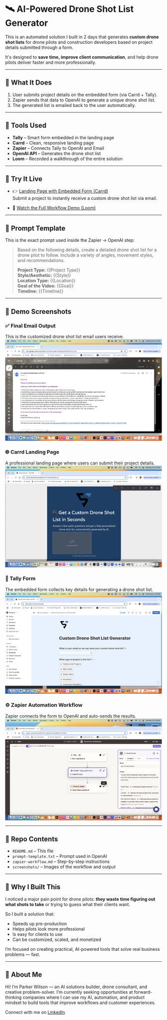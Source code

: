 # 🛰️ AI-Powered Drone Shot List Generator

This is an automated solution I built in 2 days that generates **custom drone shot lists** for drone pilots and construction developers based on project details submitted through a form.

It's designed to **save time, improve client communication**, and help drone pilots deliver faster and more professionally.

---

## 🧠 What It Does

1. User submits project details on the embedded form (via Carrd + Tally).
2. Zapier sends that data to OpenAI to generate a unique drone shot list.
3. The generated list is emailed back to the user automatically.

---

## 🔗 Tools Used

- **Tally** – Smart form embedded in the landing page
- **Carrd** – Clean, responsive landing page
- **Zapier** – Connects Tally to OpenAI and Email
- **OpenAI API** – Generates the drone shot list
- **Loom** – Recorded a walkthrough of the entire solution

---

## 🚀 Try It Live

- 👉 [Landing Page with Embedded Form (Carrd)](https://smoovevisuals.carrd.co/)  
  Submit a project to instantly receive a custom drone shot list via email.

- 🎥 [Watch the Full Workflow Demo (Loom)](https://tinyurl.com/4zzthmne)

---

## 🧾 Prompt Template

This is the exact prompt used inside the Zapier → OpenAI step:

> Based on the following details, create a detailed drone shot list for a drone pilot to follow. Include a variety of angles, movement styles, and recommendations.  
>  
> **Project Type:** {{Project Type}}  
> **Style/Aesthetic:** {{Style}}  
> **Location Type:** {{Location}}  
> **Goal of the Video:** {{Goal}}  
> **Timeline:** {{Timeline}}

---

## 📸 Demo Screenshots

### ✅ Final Email Output
This is the customized drone shot list email users receive.
![Final Email](./screenshots/final-email.png)

### 🌐 Carrd Landing Page
A professional landing page where users can submit their project details.
![Landing Page](./screenshots/landing-page.png)

### 📝 Tally Form
The embedded form collects key details for generating a drone shot list.
![Tally Form](./screenshots/tally-form.png)

### ⚙️ Zapier Automation Workflow
Zapier connects the form to OpenAI and auto-sends the results.
![Zapier Workflow](./screenshots/zapier-workflow.png)


---

## 📁 Repo Contents

- `README.md` – This file
- `prompt-template.txt` – Prompt used in OpenAI
- `zapier-workflow.md` – Step-by-step instructions
- `screenshots/` – Images of the workflow and output

---

## 🎯 Why I Built This

I noticed a major pain point for drone pilots: **they waste time figuring out what shots to take** or trying to guess what their clients want.

So I built a solution that:
- Speeds up pre-production
- Helps pilots look more professional
- Is easy for clients to use
- Can be customized, scaled, and monetized

I’m focused on creating practical, AI-powered tools that solve real business problems — fast.

---

## 👋 About Me

Hi! I’m Parker Wilson — an AI solutions builder, drone consultant, and creative problem-solver. I’m currently seeking opportunities at forward-thinking companies where I can use my AI, automation, and product mindset to build tools that improve workflows and customer experiences.

Connect with me on [LinkedIn](https://www.linkedin.com/in/parkerdwilson/)



